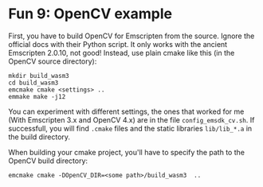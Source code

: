 Fun 9: OpenCV example
===================

First, you have to build OpenCV for Emscripten from the source. Ignore the official docs with their Python script.
It only works with the ancient Emscripten 2.0.10, not good! Instead, use plain cmake like this
(in the OpenCV source directory):

`mkdir build_wasm3`  
`cd build_wasm3`  
`emcmake cmake <settings> ..`  
`emmake make -j12`  

You can experiment with different settings, the ones that worked for me (With Emscripten 3.x and OpenCV 4.x) are
in the file `config_emsdk_cv.sh`. If successfull, you will find `.cmake` files and the static libraries `lib/lib_*.a` 
in the build directory.

When building your cmake project, you'll have to specify the path to the OpenCV build directory:

`emcmake cmake -DOpenCV_DIR=<some path>/build_wasm3  ..`  
